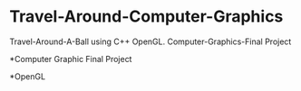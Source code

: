 # Travel-Around-Computer-Graphics
Travel-Around-A-Ball using C++ OpenGL. Computer-Graphics-Final Project

*Computer Graphic Final Project

*OpenGL
